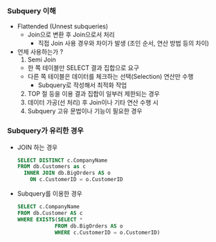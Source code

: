 ### Subquery 이해

- Flattended (Unnest subqueries)
  - Join으로 변환 후 Join으로서 처리
    - 직접 Join 사용 경우와 차이가 발생 (조인 순서, 연산 방법 등의 차이)
- 언제 사용하는가 ?
  1. Semi Join
  - 한 쪽 테이블만 SELECT 결과 집합으로 요구
  - 다른 쪽 테이블은 데이터를 체크하는 선택(Selection) 연산만 수행
    - Subquery로 작성해서 최적화 작업
  2. TOP 절 등을 이용 결과 집합이 일부러 제한되는 경우
  3. 데이터 가공(선 처리) 후 Join이나 기타 연산 수행 시
  4. Subquery 고유 문법이나 기능이 필요한 경우

### Subquery가 유리한 경우

- JOIN 하는 경우
  ```SQL
  SELECT DISTINCT c.CompanyName
  FROM db.Customers as c
    INNER JOIN db.BigOrders AS o
      ON c.CustomerID = o.CustomerID
  ```
- Subquery를 이용한 경우
  ```SQL
  SELECT c.CompanyName
  FROM db.Customer AS c
  WHERE EXISTS(SELECT *
              FROM db.BigOrders AS o
              WHERE c.CustomerID = o.CustomerID)
  ```
